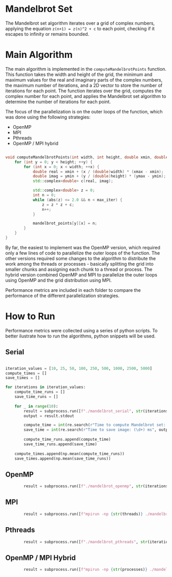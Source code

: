 # Mandelbrot Set

The Mandelbrot set algorithm iterates over a grid of complex numbers, applying the equation `z(n+1) = z(n)^2 + c` to each point, checking if it escapes to infinity or remains bounded.

# Main Algorithm

The main algorithm is implemented in the `computeMandelbrotPoints` function. This function takes the width and height of the grid, the minimum and maximum values for the real and imaginary parts of the complex numbers, the maximum number of iterations, and a 2D vector to store the number of iterations for each point. The function iterates over the grid, computes the complex number for each point, and applies the Mandelbrot set algorithm to determine the number of iterations for each point.

The focus of the parallelization is on the outer loops of the function, which was done using the following strategies:
- OpenMP
- MPI
- Pthreads
- OpenMP / MPI hybrid

```cpp

void computeMandelbrotPoints(int width, int height, double xmin, double xmax, double ymin, double ymax, int max_iter, std::vector<std::vector<int>>& mandelbrot_points) {
    for (int y = 0; y < height; ++y) {
        for (int x = 0; x < width; ++x) {
            double real = xmin + (x / (double)width) * (xmax - xmin);
            double imag = ymin + (y / (double)height) * (ymax - ymin);
            std::complex<double> c(real, imag);

            std::complex<double> z = 0;
            int n = 0;
            while (abs(z) <= 2.0 && n < max_iter) {
                z = z * z + c;
                n++;
            }

            mandelbrot_points[y][x] = n;
        }
    }
}

```

By far, the easiest to implement was the OpenMP version, which required only a few lines of code to parallelize the outer loops of the function. The other versions required some changes to the algorithm to distribute the work among the threads or processes - basically splitting the grid into smaller chunks and assigning each chunk to a thread or process. The hybrid version combined OpenMP and MPI to parallelize the outer loops using OpenMP and the grid distribution using MPI.

Performance metrics are included in each folder to compare the performance of the different parallelization strategies.

# How to Run

Performance metrics were collected using a series of python scripts. To better ilustrate how to run the algorithms, python snippets will be used.

## Serial

```python

iteration_values = [10, 25, 50, 100, 250, 500, 1000, 2500, 5000]
compute_times = []
save_times = []

for iterations in iteration_values:
    compute_time_runs = []
    save_time_runs = []
    
    for _ in range(10):
        result = subprocess.run([f"./mandelbrot_serial", str(iterations)], capture_output=True, text=True) # <--------------------------------
        output = result.stdout

        compute_time = int(re.search(r"Time to compute Mandelbrot set: (\d+) ms", output).group(1))
        save_time = int(re.search(r"Time to save image: (\d+) ms", output).group(1))
        
        compute_time_runs.append(compute_time)
        save_time_runs.append(save_time)
    
    compute_times.append(np.mean(compute_time_runs))
    save_times.append(np.mean(save_time_runs))
```

## OpenMP

```python
        result = subprocess.run([f"./mandelbrot_openmp", str(iterations), str(threads)], capture_output=True, text=True)
```

## MPI

```python
        result = subprocess.run([f"mpirun -np {str(threads)} ./mandelbrot_mpi {str(iterations)} {str(threads)}"], capture_output=True, text=True, shell=True)
```

## Pthreads

```python
        result = subprocess.run([f"./mandelbrot_pthreads", str(iterations), str(threads)], capture_output=True, text=True)
```

## OpenMP / MPI Hybrid

```python
        result = subprocess.run([f"mpirun -np {str(processes)} ./mandelbrot_openmp-mpi {str(iterations)} {str(processes)} {str(threads)}"], capture_output=True, text=True, shell=True)
```

